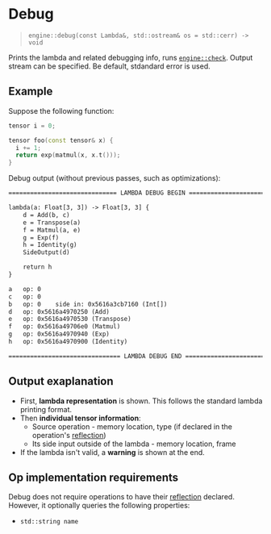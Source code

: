 # Debug
> `engine::debug(const Lambda&, std::ostream& os = std::cerr) -> void`

Prints the lambda and related debugging info, runs [`engine::check`](engine/lambda/passes/check).
Output stream can be specified. Be default, stdandard error is used.

## Example

Suppose the following function:

```cpp
tensor i = 0;

tensor foo(const tensor& x) {
  i += 1;
  return exp(matmul(x, x.t()));
}
```


Debug output (without previous passes, such as optimizations):

```txt
============================== LAMBDA DEBUG BEGIN ==============================

lambda(a: Float[3, 3]) -> Float[3, 3] {
    d = Add(b, c)
    e = Transpose(a)
    f = Matmul(a, e)
    g = Exp(f)
    h = Identity(g)
    SideOutput(d)

    return h
}

a 	op: 0
c 	op: 0
b 	op: 0	 side in: 0x5616a3cb7160 (Int[])
d 	op: 0x5616a4970250 (Add)
e 	op: 0x5616a4970530 (Transpose)
f 	op: 0x5616a49706e0 (Matmul)
g 	op: 0x5616a4970940 (Exp)
h 	op: 0x5616a4970900 (Identity)

=============================== LAMBDA DEBUG END ===============================
```

## Output exaplanation

- First, **lambda representation** is shown. 
  This follows the standard lambda printing format.
- Then **individual tensor information**:
  - Source operation - memory location, 
    type (if declared in the operation's [reflection](engine/op/reflection))
  - Its side input outside of the lambda - memory location, frame
- If the lambda isn't valid, a **warning** is shown at the end.

## Op implementation requirements

Debug does not require operations to have their
[reflection](engine/op/reflection) declared. However, it optionally queries
the following properties:

- `std::string name`
